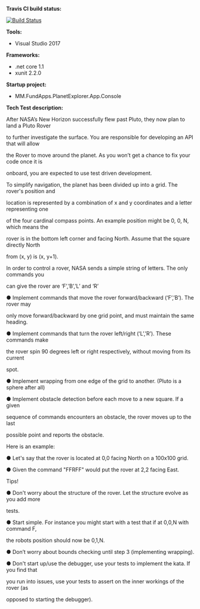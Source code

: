 ﻿**Travis CI build status:**

[![Build Status](https://travis-ci.org/mantuzas/MM.FundApps.PlanetExplorer.svg?branch=master)](https://travis-ci.org/mantuzas/MM.FundApps.PlanetExplorer)

**Tools:**
* Visual Studio 2017

**Frameworks:**
* .net core 1.1
* xunit 2.2.0

**Startup project:**
* MM.FundApps.PlanetExplorer.App.Console


**Tech Test description:**

After NASA’s New Horizon successfully flew past Pluto, they now plan to land a Pluto Rover

to further investigate the surface. You are responsible for developing an API that will allow

the Rover to move around the planet. As you won’t get a chance to fix your code once it is

on­board, you are expected to use test driven development.



To simplify navigation, the planet has been divided up into a grid. The rover's position and

location is represented by a combination of x and y coordinates and a letter representing one

of the four cardinal compass points. An example position might be 0, 0, N, which means the

rover is in the bottom left corner and facing North. Assume that the square directly North

from (x, y) is (x, y+1).

In order to control a rover, NASA sends a simple string of letters. The only commands you

can give the rover are ‘F’,’B’,’L’ and ‘R’

● Implement commands that move the rover forward/backward (‘F’,’B’). The rover may

only move forward/backward by one grid point, and must maintain the same heading.

● Implement commands that turn the rover left/right (‘L’,’R’). These commands make

the rover spin 90 degrees left or right respectively, without moving from its current

spot.

● Implement wrapping from one edge of the grid to another. (Pluto is a sphere after all)

● Implement obstacle detection before each move to a new square. If a given

sequence of commands encounters an obstacle, the rover moves up to the last

possible point and reports the obstacle.

Here is an example:

● Let's say that the rover is located at 0,0 facing North on a 100x100 grid.

● Given the command "FFRFF" would put the rover at 2,2 facing East.

Tips!

● Don't worry about the structure of the rover. Let the structure evolve as you add more

tests.

● Start simple. For instance you might start with a test that if at 0,0,N with command F,

the robots position should now be 0,1,N.

● Don’t worry about bounds checking until step 3 (implementing wrapping).

● Don't start up/use the debugger, use your tests to implement the kata. If you find that

you run into issues, use your tests to assert on the inner workings of the rover (as

opposed to starting the debugger).